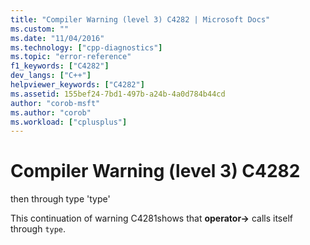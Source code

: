 ```yaml
---
title: "Compiler Warning (level 3) C4282 | Microsoft Docs"
ms.custom: ""
ms.date: "11/04/2016"
ms.technology: ["cpp-diagnostics"]
ms.topic: "error-reference"
f1_keywords: ["C4282"]
dev_langs: ["C++"]
helpviewer_keywords: ["C4282"]
ms.assetid: 155bef24-7bd1-497b-a24b-4a0d784b44cd
author: "corob-msft"
ms.author: "corob"
ms.workload: ["cplusplus"]
---
```

# Compiler Warning (level 3) C4282
then through type 'type'  
  
 This continuation of warning C4281shows that **operator->** calls itself through `type`.
